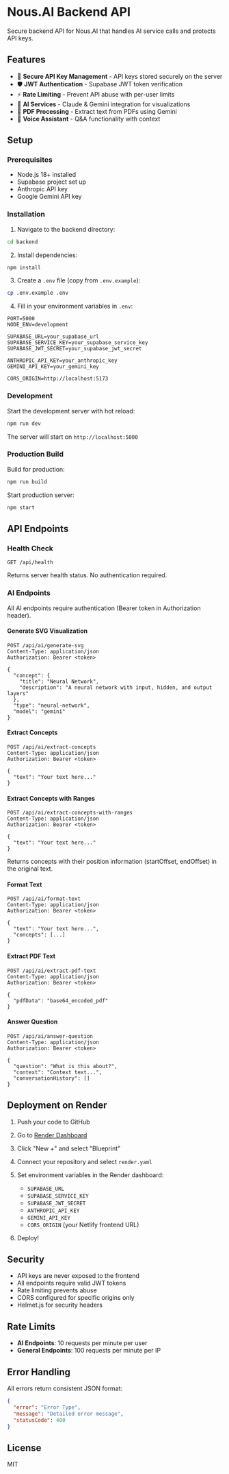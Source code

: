 # Nous.AI Backend API

Secure backend API for Nous.AI that handles AI service calls and protects API keys.

## Features

- 🔐 **Secure API Key Management** - API keys stored securely on the server
- 🛡️ **JWT Authentication** - Supabase JWT token verification
- ⚡ **Rate Limiting** - Prevent API abuse with per-user limits
- 🎨 **AI Services** - Claude & Gemini integration for visualizations
- 📄 **PDF Processing** - Extract text from PDFs using Gemini
- 💬 **Voice Assistant** - Q&A functionality with context

## Setup

### Prerequisites

- Node.js 18+ installed
- Supabase project set up
- Anthropic API key
- Google Gemini API key

### Installation

1. Navigate to the backend directory:
```bash
cd backend
```

2. Install dependencies:
```bash
npm install
```

3. Create a `.env` file (copy from `.env.example`):
```bash
cp .env.example .env
```

4. Fill in your environment variables in `.env`:
```env
PORT=5000
NODE_ENV=development

SUPABASE_URL=your_supabase_url
SUPABASE_SERVICE_KEY=your_supabase_service_key
SUPABASE_JWT_SECRET=your_supabase_jwt_secret

ANTHROPIC_API_KEY=your_anthropic_key
GEMINI_API_KEY=your_gemini_key

CORS_ORIGIN=http://localhost:5173
```

### Development

Start the development server with hot reload:
```bash
npm run dev
```

The server will start on `http://localhost:5000`

### Production Build

Build for production:
```bash
npm run build
```

Start production server:
```bash
npm start
```

## API Endpoints

### Health Check

```
GET /api/health
```

Returns server health status. No authentication required.

### AI Endpoints

All AI endpoints require authentication (Bearer token in Authorization header).

#### Generate SVG Visualization

```
POST /api/ai/generate-svg
Content-Type: application/json
Authorization: Bearer <token>

{
  "concept": {
    "title": "Neural Network",
    "description": "A neural network with input, hidden, and output layers"
  },
  "type": "neural-network",
  "model": "gemini"
}
```

#### Extract Concepts

```
POST /api/ai/extract-concepts
Content-Type: application/json
Authorization: Bearer <token>

{
  "text": "Your text here..."
}
```

#### Extract Concepts with Ranges

```
POST /api/ai/extract-concepts-with-ranges
Content-Type: application/json
Authorization: Bearer <token>

{
  "text": "Your text here..."
}
```

Returns concepts with their position information (startOffset, endOffset) in the original text.

#### Format Text

```
POST /api/ai/format-text
Content-Type: application/json
Authorization: Bearer <token>

{
  "text": "Your text here...",
  "concepts": [...]
}
```

#### Extract PDF Text

```
POST /api/ai/extract-pdf-text
Content-Type: application/json
Authorization: Bearer <token>

{
  "pdfData": "base64_encoded_pdf"
}
```

#### Answer Question

```
POST /api/ai/answer-question
Content-Type: application/json
Authorization: Bearer <token>

{
  "question": "What is this about?",
  "context": "Context text...",
  "conversationHistory": []
}
```

## Deployment on Render

1. Push your code to GitHub

2. Go to [Render Dashboard](https://dashboard.render.com)

3. Click "New +" and select "Blueprint"

4. Connect your repository and select `render.yaml`

5. Set environment variables in the Render dashboard:
   - `SUPABASE_URL`
   - `SUPABASE_SERVICE_KEY`
   - `SUPABASE_JWT_SECRET`
   - `ANTHROPIC_API_KEY`
   - `GEMINI_API_KEY`
   - `CORS_ORIGIN` (your Netlify frontend URL)

6. Deploy!

## Security

- API keys are never exposed to the frontend
- All endpoints require valid JWT tokens
- Rate limiting prevents abuse
- CORS configured for specific origins only
- Helmet.js for security headers

## Rate Limits

- **AI Endpoints**: 10 requests per minute per user
- **General Endpoints**: 100 requests per minute per IP

## Error Handling

All errors return consistent JSON format:
```json
{
  "error": "Error Type",
  "message": "Detailed error message",
  "statusCode": 400
}
```

## License

MIT

